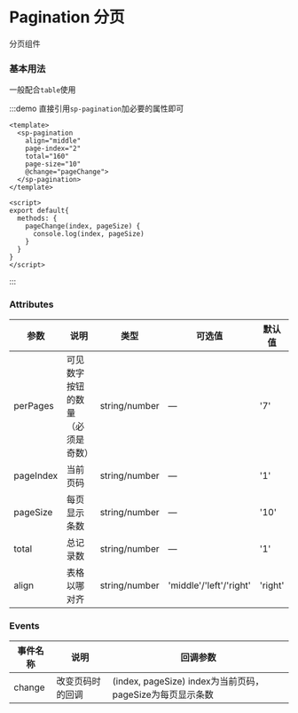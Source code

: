 # Pagination 分页
分页组件

### 基本用法
一般配合`table`使用

:::demo 直接引用`sp-pagination`加必要的属性即可
```vue
<template>
  <sp-pagination
    align="middle"
    page-index="2"
    total="160"
    page-size="10"
    @change="pageChange">
  </sp-pagination>
</template>

<script>
export default{
  methods: {
    pageChange(index, pageSize) {
      console.log(index, pageSize)
    }
  }
}
</script>
```
:::

### Attributes
| 参数      | 说明    | 类型      | 可选值       | 默认值   |
|---------- |-------- |---------- |-------------  |-------- |
| perPages | 可见数字按钮的数量（必须是奇数） | string/number | — | '7' |
| pageIndex | 当前页码 | string/number | — | '1' |
| pageSize | 每页显示条数 | string/number | — | '10' |
| total | 总记录数 | string/number | — | '1' |
| align | 表格以哪对齐 | string/number | 'middle'/'left'/'right' | 'right' |

### Events
| 事件名称      | 说明    | 回调参数      |
|---------- |-------- |---------- |
| change  | 改变页码时的回调 | (index, pageSize) index为当前页码，pageSize为每页显示条数 |

<script>
export default{
  methods: {
    pageChange(index, pageSize) {
      console.log(index, pageSize)
    }
  }
}
</script>